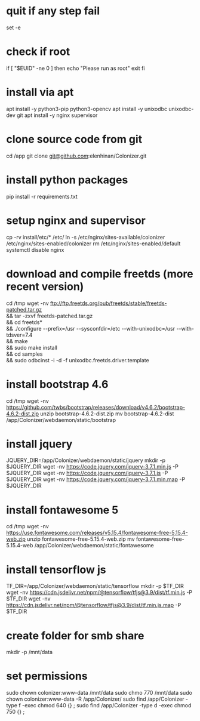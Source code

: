 # quit if any step fail
set -e

# check if root
if [ "$EUID" -ne 0 ]
  then echo "Please run as root"
  exit
fi

# install via apt
apt install -y python3-pip python3-opencv
apt install -y unixodbc unixodbc-dev git
apt install -y nginx supervisor

# clone source code from git
cd /app
git clone git@github.com:elenhinan/Colonizer.git

# install python packages
pip install -r requirements.txt

# setup nginx and supervisor
cp -rv install/etc/* /etc/
ln -s /etc/nginx/sites-available/colonizer /etc/nginx/sites-enabled/colonizer
rm /etc/nginx/sites-enabled/default
systemctl disable nginx

# download and compile freetds (more recent version)
cd /tmp
wget -nv ftp://ftp.freetds.org/pub/freetds/stable/freetds-patched.tar.gz \
&& tar -zxvf freetds-patched.tar.gz \
&& cd freetds* \
&& ./configure --prefix=/usr --sysconfdir=/etc --with-unixodbc=/usr --with-tdsver=7.4 \
&& make \
&& sudo make install \
&& cd samples \
&& sudo odbcinst -i -d -f unixodbc.freetds.driver.template

# install bootstrap 4.6
cd /tmp
wget -nv https://github.com/twbs/bootstrap/releases/download/v4.6.2/bootstrap-4.6.2-dist.zip
unzip bootstrap-4.6.2-dist.zip
mv bootstrap-4.6.2-dist /app/Colonizer/webdaemon/static/bootstrap

# install jquery
JQUERY_DIR=/app/Colonizer/webdaemon/static/jquery
mkdir -p $JQUERY_DIR
wget -nv https://code.jquery.com/jquery-3.7.1.min.js -P $JQUERY_DIR
wget -nv https://code.jquery.com/jquery-3.7.1.js -P $JQUERY_DIR
wget -nv https://code.jquery.com/jquery-3.7.1.min.map -P $JQUERY_DIR

# install fontawesome 5
cd /tmp
wget -nv https://use.fontawesome.com/releases/v5.15.4/fontawesome-free-5.15.4-web.zip
unzip fontawesome-free-5.15.4-web.zip
mv fontawesome-free-5.15.4-web /app/Colonizer/webdaemon/static/fontawesome

# install tensorflow js
TF_DIR=/app/Colonizer/webdaemon/static/tensorflow
mkdir -p $TF_DIR
wget -nv https://cdn.jsdelivr.net/npm/@tensorflow/tfjs@3.9/dist/tf.min.js -P $TF_DIR
wget -nv https://cdn.jsdelivr.net/npm/@tensorflow/tfjs@3.9/dist/tf.min.js.map -P $TF_DIR

# create folder for smb share
mkdir -p /mnt/data

# set permissions
sudo chown colonizer:www-data /mnt/data
sudo chmo 770 /mnt/data
sudo chown colonizer:www-data -R /app/Colonizer/
sudo find /app/Colonizer -type f -exec chmod 640 {} \;
sudo find /app/Colonizer -type d -exec chmod 750 {} \;